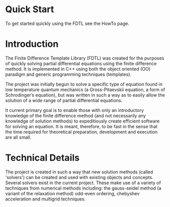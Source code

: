 # Quick Start #

To get started quickly using the FDTL see the HowTo page.

# Introduction #

The Finite Difference Template Library (FDTL) was created
for the purposes of quickly solving partial differential
equations  using the finite difference method. It is
implemented in C++ using both the object oriented (OO)
paradigm and generic programming techniques (templates).

The project was initially begun to solve a specific type of equation found in low temperature quantum mechanics (a Gross-Pitaevskii equation, a form of Schrodinger’s equation), but was written in such a way as to easily allow the solution of a wide range of partial differential equations.

It current primary goal is to enable those with only an introductory knowledge of the finite difference method (and not necessarily any knowledge of solution methods) to expeditiously create efficient software for solving an equation. It is meant, therefore, to be fast in the sense that the time required for theoretical preparation, development and execution are all small.

# Technical Details #

The project is created in such a way that new solution methods (called 'solvers') can be created and used with existing objects and concepts. Several solvers exist in the current project. These make use of a variety of techniques from numerical methods including: the gauss-seidel method (a variant of the relaxation method) odd-even ordering, chebyshev acceleration and multigrid techniques.
